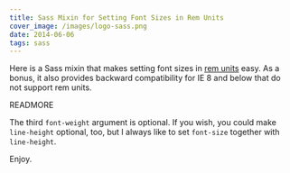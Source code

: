 ```yaml
---
title: Sass Mixin for Setting Font Sizes in Rem Units
cover_image: /images/logo-sass.png
date: 2014-06-06
tags: sass
---
```

Here is a Sass mixin that makes setting font sizes in 
[rem units](http://css-tricks.com/theres-more-to-the-css-rem-unit-than-font-sizing/) easy. As a
bonus, it also provides backward compatibility for IE 8 and below that do not support rem units.

READMORE

<script src="https://gist.github.com/vvasabi/324f8e1b522536eb95d5.js"></script>

The third `font-weight` argument is optional. If you wish, you could make `line-height` optional,
too, but I always like to set `font-size` together with `line-height`.

Enjoy.
